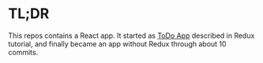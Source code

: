 # TL;DR

This repos contains a React app. It started as [ToDo App](https://redux.js.org/basics/example#example-todo-list) described in Redux tutorial, 
and finally became an app without Redux through about 10 commits.
